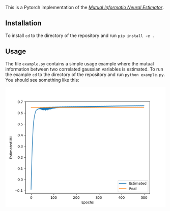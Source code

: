 This is a Pytorch implementation of the [*Mutual Informatio Neural Estimator*](https://arxiv.org/abs/1801.04062). 

## Installation

To install `cd` to the directory of the repository and run `pip install -e .`

## Usage

The file `example.py` contains a simple usage example where the mutual information between two correlated gaussian variables is estimated. To run the example `cd` to the directory of the repository and run `python example.py`. You should see something like this:

![](example.png)
